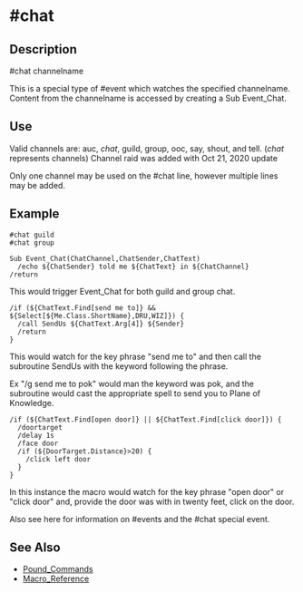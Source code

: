 # \#chat

## Description

\#chat channelname

This is a special type of \#event which watches the specified channelname. Content from the channelname is accessed by creating a Sub Event\_Chat.

## Use

Valid channels are: auc, _chat_, guild, group, ooc, say, shout, and tell. \(_chat_ represents channels\) Channel raid was added with Oct 21, 2020 update

Only one channel may be used on the \#chat line, however multiple lines may be added.

## Example

```text
#chat guild
#chat group

Sub Event_Chat(ChatChannel,ChatSender,ChatText)
  /echo ${ChatSender} told me ${ChatText} in ${ChatChannel}
/return
```

This would trigger Event\_Chat for both guild and group chat.

```text
/if (${ChatText.Find[send me to]} && ${Select[${Me.Class.ShortName},DRU,WIZ]}) {
  /call SendUs ${ChatText.Arg[4]} ${Sender}
  /return
}
```

This would watch for the key phrase "send me to" and then call the subroutine SendUs with the keyword following the phrase.

Ex "/g send me to pok" would man the keyword was pok, and the subroutine would cast the appropriate spell to send you to Plane of Knowledge.

```text
/if (${ChatText.Find[open door]} || ${ChatText.Find[click door]}) {
  /doortarget
  /delay 1s
  /face door
  /if (${DoorTarget.Distance}>20) {
    /click left door
  }
}
```

In this instance the macro would watch for the key phrase "open door" or "click door" and, provide the door was with in twenty feet, click on the door.

Also see here for information on \#events and the \#chat special event.

## See Also

* [Pound\_Commands](./)
* [Macro\_Reference](../../../documentation/macro-reference.md)

